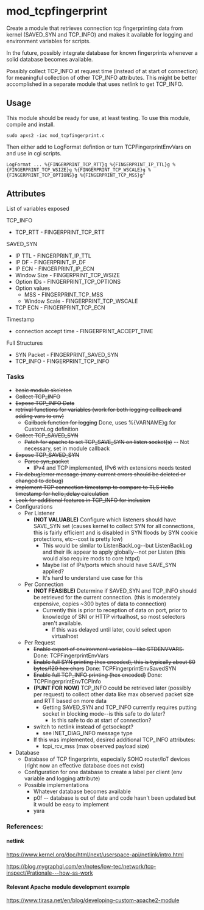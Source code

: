 # mod_tcpfingerprint
Create a module that retrieves connection tcp fingerprinting data from kernel (SAVED_SYN and TCP_INFO) and makes it available for logging and environment variables for scripts.

In the future, possibly integrate database for known fingerprints whenever a solid database becomes available.

Possibly collect TCP_INFO at request time (instead of at start of connection) for meaningful collection of other TCP_INFO attributes. This might be better accomplished in a separate module that uses netlink to get TCP_INFO.

## Usage

This module should be ready for use, at least testing. To use this module, compile and install.

```
sudo apxs2 -iac mod_tcpfingerprint.c
```

Then either add to LogFormat defintion or turn TCPFingerprintEnvVars on and use in cgi scripts.

```
LogFormat ... %{FINGERPRINT_TCP_RTT}g %{FINGERPRINT_IP_TTL}g %{FINGERPRINT_TCP_WSIZE}g %{FINGERPRINT_TCP_WSCALE}g %{FINGERPRINT_TCP_OPTIONS}g %{FINGERPRINT_TCP_MSS}g"
```

## Attributes

List of variables exposed

TCP_INFO
 - TCP_RTT - FINGERPRINT_TCP_RTT

SAVED_SYN
 - IP TTL - FINGERPRINT_IP_TTL
 - IP DF - FINGERPRINT_IP_DF
 - IP ECN - FINGERPRINT_IP_ECN
 - Window Size - FINGERPRINT_TCP_WSIZE
 - Option IDs - FINGERPRINT_TCP_OPTIONS
 - Option values
   - MSS - FINGERPRINT_TCP_MSS
   - Window Scale - FINGERPRINT_TCP_WSCALE
 - TCP ECN - FINGERPRINT_TCP_ECN

Timestamp
 - connection accept time - FINGERPRINT_ACCEPT_TIME

Full Structures
 - SYN Packet - FINGERPRINT_SAVED_SYN
 - TCP_INFO - FINGERPRINT_TCP_INFO

### Tasks

 - ~~basic module skeleton~~
 - ~~Collect TCP_INFO~~
 - ~~Expose TCP_INFO Data~~
 - ~~retrival functions for variables (work for both logging callback and adding vars to env)~~
   - ~~Callback function for logging~~ Done, uses %{VARNAME}g for CustomLog definition
 - ~~Collect TCP_SAVED_SYN~~
   - ~~Patch for apache to set TCP_SAVE_SYN on listen socket(s)~~ -- Not necessary, set in module callback
 - ~~Expose TCP_SAVED_SYN~~
   - ~~Parse syn_packet~~
     - IPv4 and TCP implemented, IPv6 with extensions needs tested
 - ~~Fix debug/error message (many current errors should be deleted or changed to debug)~~
 - ~~Implement TCP connection timestamp to compare to TLS Hello timestamp for hello_delay calculation~~
 - ~~Look for additional features in TCP_INFO for inclusion~~
 - Configurations
   - Per Listener
     - **(NOT VALUABLE)** Configure which listeners should have SAVE_SYN set (causes kernel to collect SYN for all connections, this is fairly efficient and is disabled in SYN floods by SYN cookie protections, etc--cost is pretty low)
       - This would be similar to ListenBackLog--but ListenBackLog and their ilk appear to apply globally--not per Listen (this would also require mods to core httpd)
       - Maybe list of IPs/ports which should have SAVE_SYN applied?
       - It's hard to understand use case for this
   - Per Connection
     - **(NOT FEASIBLE)** Determine if SAVED_SYN and TCP_INFO should be retrieved for the current connection. (this is moderately expensive, copies ~300 bytes of data to connection)
       - Currently this is prior to reception of data on port, prior to knowledge of SNI or HTTP virtualhost, so most selectors aren't available.
         - If this was delayed until later, could select upon virtualhost
   - Per Request
     - ~~Enable export of environment variables--like STDENVVARS.~~   Done: TCPFingerprintEnvVars
     - ~~Enable full SYN printing (hex encoded), this is typically about 60 bytes/120 hex chars~~ Done: TCPFingerprintEnvSavedSYN
     - ~~Enable full TCP_INFO printing (hex encoded)~~ Done: TCPFingerprintEnvTCPInfo
      - **(PUNT FOR NOW)** TCP_INFO could be retrieved later (possibly per request) to collect other data like max observed packet size and RTT based on more data
         - Getting SAVED_SYN and TCP_INFO currently requires putting socket in blocking mode--is this safe to do later?
           - Is this safe to do at start of connection?
      - switch to netlink instead of getsockopt?
        - see INET_DIAG_INFO message type
      - If this was implemented, desired additional TCP_INFO attributes:
        - tcpi_rcv_mss (max observed payload size)
 - Database
   - Database of TCP fingerprints, especially SOHO router/IoT devices (right now an effective database does not exist)
   - Configuration for one database to create a label per client (env variable and logging attribute)
   - Possible implementations
     - Whatever database becomes available
     - p0f -- database is out of date and code hasn't been updated but it would be easy to implement
     - yara
 
### References:

#### netlink

https://www.kernel.org/doc/html/next/userspace-api/netlink/intro.html

https://blog.mygraphql.com/en/notes/low-tec/network/tcp-inspect/#rationale---how-ss-work

#### Relevant Apache module development example

https://www.tirasa.net/en/blog/developing-custom-apache2-module

